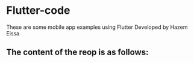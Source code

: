 # Flutter-code
These are some mobile app examples using Flutter
Developed by Hazem Eissa

The content of the reop is as follows:
- 
